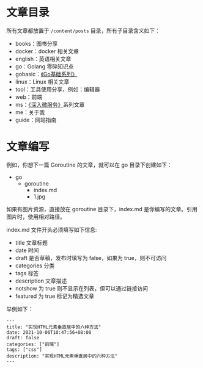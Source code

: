 # 文章目录

所有文章都放置于 `/content/posts` 目录，所有子目录含义如下：

* books：图书分享
* docker：docker 相关文章
* english：英语相关文章
* go：Golang 零碎知识点
* gobasic：[《Go基础系列》](https://printlove.cn/categories/go%E5%9F%BA%E7%A1%80%E7%B3%BB%E5%88%97/)
* linux：Linux 相关文章
* tool：工具使用分享，例如：编辑器
* web：前端
* ms：[《深入微服务》](https://printlove.cn/categories/%E6%B7%B1%E5%85%A5%E5%BE%AE%E6%9C%8D%E5%8A%A1/)系列文章
* me：关于我
* guide：网站指南


# 文章编写

例如，你想下一篇 Goroutine 的文章，就可以在 go 目录下创建如下：
* go
    * goroutine
        * index.md
        * 1.jpg

如果有图片资源，直接放在 goroutine 目录下，index.md 是你编写的文章。引用图片时，使用相对路径。

index.md 文件开头必须填写如下信息:
* title 文章标题
* date 时间
* draft 是否草稿，发布时填写为 false，如果为 true，则不可访问
* categories 分类
* tags 标签
* description 文章描述
* notshow 为 true 则不显示在列表，但可以通过链接访问
* featured 为 true 标记为精选文章

举例如下：
```
---
title: "实现HTML元素垂直居中的六种方法"
date: 2021-10-06T10:47:56+08:00
draft: false
categories: ["前端"]
tags: ["css"]
description: "实现HTML元素垂直居中的六种方法"
---
```